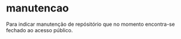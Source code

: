 # manutencao
Para indicar manutenção de repósitório que no momento encontra-se fechado ao acesso público.

